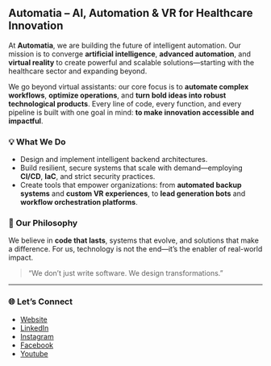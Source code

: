 ## Automatia – AI, Automation & VR for Healthcare Innovation

At **Automatia**, we are building the future of intelligent automation. Our mission is to converge **artificial intelligence**, **advanced automation**, and **virtual reality** to create powerful and scalable solutions—starting with the healthcare sector and expanding beyond.

We go beyond virtual assistants: our core focus is to **automate complex workflows**, **optimize operations**, and **turn bold ideas into robust technological products**. Every line of code, every function, and every pipeline is built with one goal in mind: **to make innovation accessible and impactful**.

### 💡 What We Do

* Design and implement intelligent backend architectures.
* Build resilient, secure systems that scale with demand—employing **CI/CD**, **IaC**, and strict security practices.
* Create tools that empower organizations: from **automated backup systems** and **custom VR experiences**, to **lead generation bots** and **workflow orchestration platforms**.

### 🧠 Our Philosophy

We believe in **code that lasts**, systems that evolve, and solutions that make a difference. For us, technology is not the end—it’s the enabler of real-world impact.

> “We don’t just write software. We design transformations.”

---

### 🌐 Let’s Connect

* [Website](https://www.automatia.bot/)
* [LinkedIn](https://www.linkedin.com/company/automatia-bot-inc)
* [Instagram](https://www.instagram.com/automatia.bot0/)
* [Facebook](https://www.facebook.com/automatia.bot/)
* [Youtube](https://www.youtube.com/@AutomatiaBotInc)
